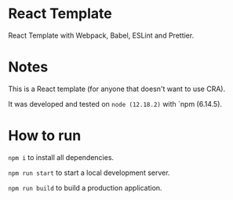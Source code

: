 # React Template

React Template with Webpack, Babel, ESLint and Prettier.

# Notes

This is a React template (for anyone that doesn't want to use CRA).

It was developed and tested on `node (12.18.2)` with `npm (6.14.5).

# How to run

`npm i` to install all dependencies.

`npm run start` to start a local development server.

`npm run build` to build a production application.

